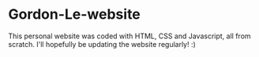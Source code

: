 # Gordon-Le-website

This personal website was coded with HTML, CSS and Javascript, all from scratch. I'll hopefully be updating the website regularly! :)
